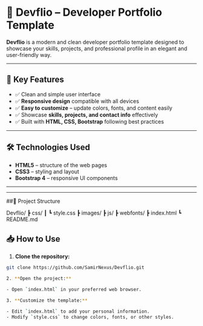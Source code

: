 # 🚀 Devflio – Developer Portfolio Template

**Devflio** is a modern and clean developer portfolio template designed to showcase your skills, projects, and professional profile in an elegant and user-friendly way.

---

## 🌟 Key Features

- ✅ Clean and simple user interface  
- ✅ **Responsive design** compatible with all devices  
- ✅ **Easy to customize** – update colors, fonts, and content easily  
- ✅ Showcase **skills, projects, and contact info** effectively  
- ✅ Built with **HTML, CSS, Bootstrap** following best practices  

---

## 🛠️ Technologies Used

- **HTML5** – structure of the web pages  
- **CSS3** – styling and layout  
- **Bootstrap 4** – responsive UI components  

---

---
##📂 Project Structure

Devflio/
 ┣ css/
 ┃ ┗ style.css
 ┣ images/
 ┣ js/
 ┣ webfonts/
 ┣ index.html
 ┗ README.md

## 📥 How to Use

1. **Clone the repository:**

```bash
git clone https://github.com/SamirNexus/Devflio.git

2. **Open the project:**

- Open `index.html` in your preferred web browser.

3. **Customize the template:**

- Edit `index.html` to add your personal information.  
- Modify `style.css` to change colors, fonts, or other styles.

